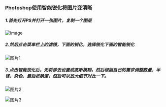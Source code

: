 ### **Photoshop使用智能锐化将图片变清晰**
##### 1.首先打开PS并打开一张图片，复制一个图层
![image](https://user-images.githubusercontent.com/19698815/80054376-a5e03180-8551-11ea-995a-de4cbaa15837.png)
##### 2.然后点击菜单栏上的滤镜，下面的锐化，选择锐化下面的智能锐化
![图片1](https://user-images.githubusercontent.com/19698815/80054475-f3f53500-8551-11ea-9403-4548bf6a8eac.png)
##### 3.点击智能锐化后，先将移去设置成高斯模糊，然后根据自己的需求调整数量，半径，杂色，最后按确定，然后可以放大细节对比一下。
![图片2](https://user-images.githubusercontent.com/19698815/80054515-08393200-8552-11ea-90ee-d67fb6c5cb50.png)  

![图片3](https://user-images.githubusercontent.com/19698815/80054540-1b4c0200-8552-11ea-95b1-a48f88219622.png)



